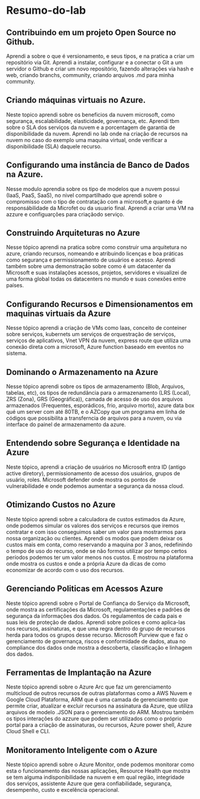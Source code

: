 # Resumo-do-lab

## Contribuindo em um projeto Open Source no Github.
Aprendi a sobre o que é versionamento, e seus tipos, e na pratica a criar um repositório via Git. Aprendi a instalar, configurar e a conectar o Git a um servidor o Github e criar um novo repositório, fazendo alterações via hash e web, criando branchs, community, criando arquivos .md para minha community.

## Criando máquinas virtuais no Azure.
Neste topico aprendi sobre os beneficios da nuvem microsoft, como segurança, escalabilidade, elasticidade, governança, etc. Aprendi tbm sobre o SLA dos serviços da nuvem e a porcentagem de garantia de disponibilidade da nuvem. Aprendi no lab onde na criação de recursos na nuvem no caso do exemplo uma maquina virtual, onde verificar a disponibilidade (SLA) daquele recurso.

## Configurando uma instância de Banco de Dados na Azure.
Nesse modulo aprendia sobre os tipo de modelos que a nuvem possui (IaaS, PaaS, SaaS), no nivel compartilhado que aprendi sobre o compromisso com o tipo de contratação com a microsoft,e quanto é de responsábilidade da Microfet ou da usuario final. Aprendi a criar uma
VM na azzure e configuarções para criaçãodo serviço.

## Construindo Arquiteturas no Azure
Nesse tópico aprendi na pratica sobre como construir uma arquitetura no azure, criando recursos, nomeando e atribuindo licenças e boa práticas como segurança e permissionamento de usuários e acesso. Aprendi também sobre uma demonstração sobre como é um datacenter da Microsoft e suas instalações acessos, projetos, servidores e visualizei de uma forma global todas os datacenters no mundo e suas conexões entre países.

## Configurando Recursos e Dimensionamentos em maquinas virtuais da Azure
Nesse tópico aprendi a criação de VMs como Iaas, conceito de conteiner sobre serviços, kubernets um serviços de orquestração de serviços, serviços de aplicativos, Vnet VPN da nuvem, express route que utiliza uma conexão direta com a microsoft, Azure function baseado em eventos no sistema.

## Dominando o Armazenamento na Azure
Nesse tópico aprendi sobre os tipos de armazenamento (Blob, Arquivos, tabelas, etc), os tipos de redundância para o armazenamento (LRS (Local), ZRS (Zona), GRS (Geográfica)), camada de acesso de uso dos arquivos armazenados (Frequentes, esporádicos, frio, arquivo morto), azure data box qué um server com até 80TB, e o AZCopy que um programa em linha de códigos que possibilita a transferncia de arquivos para a nuvem, ou via interface do painel de armazenamento da azure.

## Entendendo sobre Segurança e Identidade na Azure
Neste tópico, aprendi a criação de usuários no Microsoft entra ID (antigo active diretory), permissionamento de acesso dos usuários, grupos de usuário, roles. Microsoft defender onde mostra os pontos de vulnerabilidade e onde podemos aumentar a segurança da nossa cloud. 

## Otimizando Custos no Azure
Neste tópico aprendi sobre a calculadora de custos estimados da Azure, onde podemos simular os valores dos serviços e recursos que iremos contratar e com isso conseguimos saber um valor para mostrarmos para nossa organização ou clientes. Aprendi os modos que podem deixar os custos mais em conta, como reservando a maquina por 3 anos, redefinindo o tempo de uso do recurso, onde se não formos utilizar por tempo certos períodos podemos ter um valor menos nos custos. E mostrou na plataforma onde mostra os custos e onde a própria Azure da dicas de como economizar de acordo com o uso dos recursos.  

## Gerenciando Politicas em Acessos Azure
Neste tópico aprendi sobre o Portal de Confiança do Serviço da Microsoft, onde mostra as certificações da Microsoft, regulamentações e padrões de segurança da informações dos dados. Os regulamentos de cada pais e suas leis de proteção de dados. Aprendi sobre polices e como aplica-las nos recursos, assinaturas, e que uma regra dentro do grupo de recursos herda para todos os grupos desse recurso. Microsoft Purview que e faz o gerenciamento de governança, riscos e conformidade de dados, atua no compliance dos dados onde mostra a descoberta, classificação e linhagem dos dados.

## Ferramentas de Implantação na Azure
Neste tópico aprendi sobre o Azure Arc que faz um gerenciamento multicloud de outros recursos de outras plataformas como a AWS Nuvem e Google Cloud Plataforma, ARM que é uma camada de gerenciamento que permite criar, atualizar e excluir recursos  na assinatura da Azure, que utiliza arquivos de modelo .JSON para o gerenciamento do ARM. Mostrou também os tipos interações do azzure que podem ser utilizados como o próprio portal para a criação de assinaturas, ou recursos, Azure power shell, Azure Cloud Shell e CLI.

## Monitoramento Inteligente com o Azure
Neste tópico aprendi sobre o Azure Monitor, onde podemos monitorar como esta o funcionamento das nossas aplicações, Resource Health que mostra se tem alguma indisponibilidade na nuvem e em qual região, integridade dos serviços, assistente Azure que gera confiabilidade, segurança, desempenho, custo e excelência operacional.
